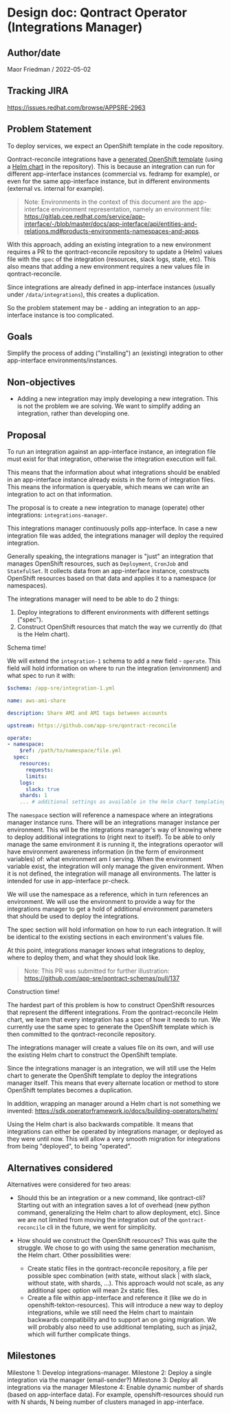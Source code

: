 # Design doc: Qontract Operator (Integrations Manager)

## Author/date

Maor Friedman / 2022-05-02

## Tracking JIRA

https://issues.redhat.com/browse/APPSRE-2963

## Problem Statement

To deploy services, we expect an OpenShift template in the code repository.

Qontract-reconcile integrations have a [generated OpenShift template](https://github.com/app-sre/qontract-reconcile/tree/master/openshift) (using a [Helm chart](https://github.com/app-sre/qontract-reconcile/tree/master/helm) in the repository). This is because an integration can run for different app-interface instances (commercial vs. fedramp for example), or even for the same app-interface instance, but in different environments (external vs. internal for example).

> Note: Environments in the context of this document are the app-interface environment representation, namely an environment file: https://gitlab.cee.redhat.com/service/app-interface/-/blob/master/docs/app-interface/api/entities-and-relations.md#products-environments-namespaces-and-apps.

With this approach, adding an existing integration to a new environment requires a PR to the qontract-reconcile repository to update a (Helm) values file with the `spec` of the integration (resources, slack logs, state, etc). This also means that adding a new environment requires a new values file in qontract-reconcile.

Since integrations are already defined in app-interface instances (usually under `/data/integrations`), this creates a duplication.

So the problem statement may be - adding an integration to an app-interface instance is too complicated.

## Goals

Simplify the process of adding ("installing") an (existing) integration to other app-interface environments/instances.

## Non-objectives

* Adding a new integration may imply developing a new integration. This is not the problem we are solving. We want to simplify adding an integration, rather than developing one.

## Proposal

To run an integration against an app-interface instance, an integration file must exist for that integration, otherwise the integration execution will fail.

This means that the information about what integrations should be enabled in an app-interface instance already exists in the form of integration files. This means the information is queryable, which means we can write an integration to act on that information.

The proposal is to create a new integration to manage (operate) other integrations: `integrations-manager`.

This integrations manager continuously polls app-interface. In case a new integration file was added, the integrations manager will deploy the required integration.

Generally speaking, the integrations manager is "just" an integration that manages OpenShift resources, such as `Deployment`, `CronJob` and `StatefulSet`. It collects data from an app-interface instance, constructs OpenShift resources based on that data and applies it to a namespace (or namespaces).

The integrations manager will need to be able to do 2 things:
1. Deploy integrations to different environments with different settings ("spec").
2. Construct OpenShift resources that match the way we currently do (that is the Helm chart).

Schema time!

We will extend the `integration-1` schema to add a new field - `operate`. This field will hold information on where to run the integration (environment) and what spec to run it with:
  ```yaml
  $schema: /app-sre/integration-1.yml

  name: aws-ami-share

  description: Share AMI and AMI tags between accounts

  upstream: https://github.com/app-sre/qontract-reconcile

  operate:
  - namespace:
      $ref: /path/to/namespace/file.yml
    spec:
      resources:
        requests:
        limits:
      logs:
        slack: true
      shards: 1
      ... # additional settings as available in the Helm chart templating
  ```

The `namespace` section will reference a namespace where an integrations manager instance runs. There will be an integrations manager instance per environment. This will be the integrations manager's way of knowing where to deploy additional integrations to (right next to itself). To be able to only manage the same environment it is running it, the integrations operaotor will have environment awareness information (in the form of environment variables) of: what environment am I serving. When the environment variable exist, the integration will only manage the given environment. When it is not defined, the integration will manage all environments. The latter is intended for use in app-interface pr-check.

We will use the namespace as a reference, which in turn references an environment. We will use the environment to provide a way for the integrations manager to get a hold of additional environment parameters that should be used to deploy the integrations.

The spec section will hold information on how to run each integration. It will be identical to the existing sections in each environment's values file.

At this point, integrations manager knows what integrations to deploy, where to deploy them, and what they should look like.

> Note: This PR was submitted for further illustration: https://github.com/app-sre/qontract-schemas/pull/137

Construction time!

The hardest part of this problem is how to construct OpenShift resources that represent the different integrations. From the qontract-reconcile Helm chart, we learn that every integration has a spec of how it needs to run. We currently use the same spec to generate the OpenShift template which is then committed to the qontract-reconcile repository.

The integrations manager will create a values file on its own, and will use the existing Helm chart to construct the OpenShift template.

Since the integrations manager is an integration, we will still use the Helm chart to generate the OpenShift template to deploy the integrations manager itself. This means that every alternate location or method to store OpenShift templates becomes a duplication.

In addition, wrapping an manager around a Helm chart is not something we invented: https://sdk.operatorframework.io/docs/building-operators/helm/

Using the Helm chart is also backwards compatible. It means that integrations can either be operated by integrations manager, or deployed as they were until now. This will allow a very smooth migration for integrations from being "deployed", to being "operated".

## Alternatives considered

Alternatives were considered for two areas:

* Should this be an integration or a new command, like qontract-cli?
Starting out with an integration saves a lot of overhead (new python command, generalizing the Helm chart to allow deployment, etc). Since we are not limited from moving the integration out of the `qontract-reconcile` cli in the future, we went for simplicity.

* How should we construct the OpenShift resources?
This was quite the struggle. We chose to go with using the same generation mechanism, the Helm chart. Other possibilities were:
  - Create static files in the qontract-reconcile repository, a file per possible spec combination (with state, without slack | with slack, without state, with shards, ...). This approach would not scale, as any additional spec option will mean 2x static files.
  - Create a file within app-interface and reference it (like we do in openshift-tekton-resources). This will introduce a new way to deploy integrations, while we still need the Helm chart to maintain backwards compatibility and to support an on going migration. We will probably also need to use additional templating, such as jinja2, which will further complicate things.

## Milestones

Milestone 1: Develop integrations-manager.
Milestone 2: Deploy a single integration via the manager (email-sender?)
Milestone 3: Deploy all integrations via the manager
Milestone 4: Enable dynamic number of shards (based on app-interface data). For example, openshift-resources should run with N shards, N being number of clusters managed in app-interface.
